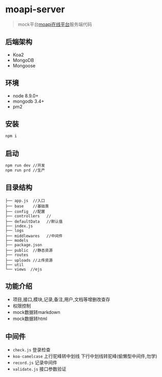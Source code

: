 # moapi-server
>mock平台[moapi在线平台](http://moapi.yfyld.top)服务端代码

## 后端架构
  - Koa2
  - MongoDB
  - Mongoose

## 环境
* node 8.9.0+
* mongodb 3.4+
* pm2

## 安装
```bash
npm i
```

## 启动
```bash
npm run dev //开发
npm run prd //生产
```

## 目录结构

```hash
├── app.js  //入口
├── base    //基础类
├── config  //配置
├── controllers   //
├── defaultData   //默认值
├── index.js
├── logs
├── middlewares   //中间件
├── models
├── package.json
├── public  //静态资源
├── routes
├── uploads //上传资源
├── util
└── views  //ejs
```

## 功能介绍
* 项目,接口,模块,记录,备注,用户,文档等增删改查存
* 权限控制
* mock数据转markdown
* mock数据转html

## 中间件
* `check.js` 登录检查
* `koa-camelcase` 上行驼峰转中划线 下行中划线转驼峰(偷懒型中间件,勿学)
* `record.js` 记录中间件
* `validate.js` 接口参数验证
